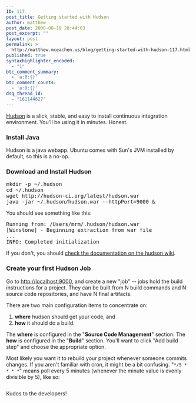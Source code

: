 ```yaml
---
ID: 117
post_title: Getting started with Hudson
author: matthew
post_date: 2008-08-19 20:44:03
post_excerpt: ""
layout: post
permalink: >
  http://matthew.mceachen.us/blog/getting-started-with-hudson-117.html
published: true
syntaxhighlighter_encoded:
  - "1"
btc_comment_summary:
  - 'a:0:{}'
btc_comment_counts:
  - 'a:0:{}'
dsq_thread_id:
  - "161144627"
---
```

<a href="http://hudson-ci.org/">Hudson</a> is a slick, stable, and easy to install continuous integration environment. You'll be using it in minutes. Honest.

<!--more-->
<h3>Install Java</h3>
Hudson is a java webapp. Ubuntu comes with Sun's JVM installed by default, so this is a no-op.
<h3>Download and Install Hudson</h3>
<pre class="lang:bash decode:1 " >
mkdir -p ~/.hudson
cd ~/.hudson
wget http://hudson-ci.org/latest/hudson.war
java -jar ~/.hudson/hudson.war --httpPort=9000 &amp;
</pre>

You should see something like this:
<pre>Running from: /Users/mrm/.hudson/hudson.war
[Winstone] - Beginning extraction from war file
...
INFO: Completed initialization</pre>
If you don't, you should <a href="http://wiki.hudson-ci.org/display/HUDSON/Meet+Hudson#MeetHudson-Installation">check the documentation on the hudson wiki</a>.
<h3>Create your first Hudson Job</h3>
Go to <a href="http://localhost:9000">http://localhost:9000</a>, and create a new "job" -- jobs hold the build instructions for a project. They can be built from N build commands and N source code repositories, and have N final artifacts.

There are two main configuration items to concentrate on:
<ol>
	<li><strong>where</strong> hudson should get your code, and</li>
	<li><strong>how</strong> it should do a build.</li>
</ol>
The <strong>where</strong> is configured in the "<strong>Source Code Management</strong>" section. The <strong>how</strong> is configured in the "<strong>Build</strong>" section. You'll want to click "Add build step" and choose the appropriate option.

Most likely you want it to rebuild your project whenever someone commits changes. If you aren't familiar with cron, it might be a bit confusing. "<code>*/5 * * * *</code>" means poll every 5 minutes (whenever the minute value is evenly divisible by 5), like so:

<img title="hudson-scm-poll" src="http://matthew.mceachen.us/blog/wp-content/uploads/2008/08/hudson-scm-poll.png" alt="" />

Kudos to the developers!